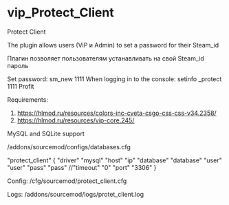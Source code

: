 # vip_Protect_Client
Protect Client

The plugin allows users (ViP и Admin) to set a password for their Steam_id

Плагин позволяет пользователям устанавливать на свой Steam_id пароль

Set password: sm_new 1111
When logging in to the console: setinfo _protect 1111
Profit

Requirements:
1. https://hlmod.ru/resources/colors-inc-cveta-csgo-css-css-v34.2358/
2. https://hlmod.ru/resources/vip-core.245/

MySQL and SQLite support

/addons/sourcemod/configs/databases.cfg

"protect_client"
	{ 
		"driver" "mysql" 
		"host" "ip" 
		"database" "database" 
		"user" "user" 
		"pass" "pass" 
		//"timeout" "0" 
		"port" "3306" 
	}
  
  Config: /cfg/sourcemod/protect_client.cfg

Logs: /addons/sourcemod/logs/protet_client.log
